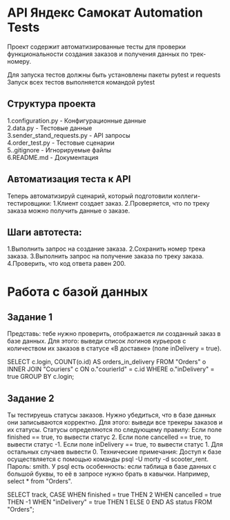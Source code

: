 # API Яндекс Самокат Automation Tests

Проект содержит автоматизированные тесты для проверки функциональности создания заказов и получения данных по трек-номеру.

Для запуска тестов должны быть установлены пакеты pytest и requests
Запуск всех тестов выполняется командой pytest

## Структура проекта

 1.configuration.py - Конфигурационные данные  
 2.data.py - Тестовые данные  
 3.sender_stand_requests.py - API запросы  
 4.order_test.py - Тестовые сценарии  
 5..gitignore - Игнорируемые файлы  
 6.README.md - Документация

## Автоматизация теста к API
Теперь автоматизируй сценарий, который подготовили коллеги-тестировщики:
1.Клиент создает заказ.
2.Проверяется, что по треку заказа можно получить данные о заказе.

## Шаги автотеста:
1.Выполнить запрос на создание заказа.
2.Сохранить номер трека заказа.
3.Выполнить запрос на получение заказа по треку заказа.
4.Проверить, что код ответа равен 200.

# Работа с базой данных

## Задание 1
Представь: тебе нужно проверить, отображается ли созданный заказ в базе данных.
Для этого: выведи список логинов курьеров с количеством их заказов в статусе «В доставке» (поле inDelivery = true).

SELECT c.login, COUNT(o.id) AS orders_in_delivery
     FROM "Orders" o
     INNER JOIN "Couriers" c ON o."courierId" = c.id
     WHERE o."inDelivery" = true
GROUP BY c.login;


## Задание 2
Ты тестируешь статусы заказов. Нужно убедиться, что в базе данных они записываются корректно.
Для этого: выведи все трекеры заказов и их статусы. 
Статусы определяются по следующему правилу:
Если поле finished == true, то вывести статус 2.
Если поле canсelled == true, то вывести статус -1.
Если поле inDelivery == true, то вывести статус 1.
Для остальных случаев вывести 0.
Технические примечания:
Доступ к базе осуществляется с помощью команды psql -U morty -d scooter_rent. Пароль: smith.
У psql есть особенность: если таблица в базе данных с большой буквы, то её в запросе нужно брать в кавычки. Например, select * from "Orders".

SELECT track,
       CASE
           WHEN finished = true THEN 2
           WHEN cancelled = true THEN -1
           WHEN "inDelivery" = true THEN 1
           ELSE 0
       END AS status
FROM "Orders";
